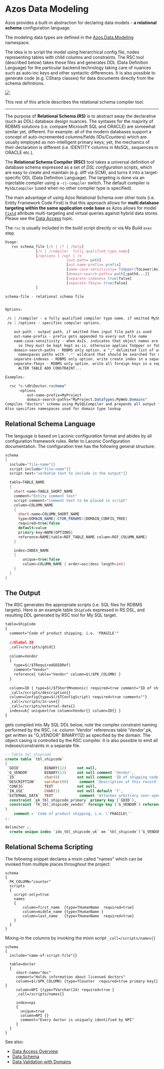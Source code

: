﻿# Azos Data Modeling

Azos provides a built-in abstraction for declaring data models - **a relational schema** configuration
language. 

The modeling data types are defined in the [Azos.Data.Modeling](./Modeling) namespace.

The idea is to script the model using hierarchical config file, nodes representing tables with child columns
 and constraints. The RSC tool (described below) takes these files and generates DDL (Data Definition Language)
for the particular backend technology taking care of nuances such as auto-inc keys and other syntactic differences.
It is also possible to generate code (e.g. CSharp classes) for data documents directly from the schema definitions.

<img src="/doc/img/rsc-1.png">


This rest of this article describes the relational schema compiler tool.

---

The purpose of **Relational Schema (RS)** is to abstract away the declarative (such as DDL) database 
design nuances. The syntaxes for the majority of RDBMS solutions (i.e. compare Microsoft SQL and 
ORACLE) are somewhat similar yet, different. For example: all of the modern databases support a 
concept of auto-incremented columns/fields (IDs/Counters) which are usually employed as non-intelligent
primary keys; yet, the mechanics of their declaration is different (i.e. IDENTITY columns in MsSQL,
sequences in ORACLE etc.). 

The **Relational Schema Compiler (RSC)** tool takes a universal definition of database schema expressed 
as a set of *DSL configuration scripts*, which are easy to create and maintain (e.g. diff via SCM), 
and turns it into a target-specific DDL (Data Definition Language). The targeting is done via an 
injectable compiler using a `-c|-compiler` switch. The default compiler is `MySQLCompiler`
(used when no other compiler type is specified).

The main advantage of using Azos Relational Schema over other tools (i.e. Entity Framework Code First)
is that this approach allows for **multi database targeting within the same application code base**
as Azos allows for model [`Field`](Field.cs) attribute multi-targeting and virtual queries against hybrid data 
stores. Please see the [Data Access](/readme.md) topic. 

The `rsc` is usually included in the build script directly or via Ms Build `exec` step.


```css
Usage:
   rsc schema_file [/h | /? | /help]
              [/c | /compiler  fully_qualified_type_name]
              [/options | /opt | /o
                            [out-path= path]
                            [out-name-prefix= prefix]
                            [name-case-sensitivity= ToUpper|ToLower|AsIs]
                            [domain-search-paths= path[;pathX...]]
                            [separate-indexes= true|false]
                            [separate-fkeys= true|false]
              ]

schema-file - relational schema file


Options:

 /c | /compiler - a fully qualified compiler type name, if omitted MySQLCompiler is used
 /o | /options - specifies compiler options.

    out-path - output path, if omitted then input file path is used
    out-name-prefix - prefix gets appended to every out file name
    name-case-sensitivity - when AsIs, indicates that object names are case sensitive, 
      so they must be kept kept as-is, otherwise applies ToUpper or ToLower transform
    domain-search-paths - RDBMS only option, a ";" delimited list of assembly-qualified 
      namespaces paths with '.*' wildcard that should be searched for domain type names
    separate-indexes - RDBMS only option, write create index in a separate output
    separate-fkeys - RDBMS only option, write all foreign keys in a separate output using
      ALTER TABLE ADD CONSTRAINT...

Examples:

  rsc "c:\db\Doctor.rschema"
      -options
          out-name-prefix=MyProject
          domain-search-paths="MyProject.DataTypes;MyWeb.Domains" 
Compiles "doctors" schema using MySQLCompiler and prepends all output file names with "MyProject". 
Also specifies namespaces used for domain type lookup
```

## Relational Schema Language

The language is based on Laconic configuration format and abides by all configuration framework rules.
Refer to Laconic Configuration documentation.
The configuration tree has the following general structure:

```cs
schema
{
  include="file-name"{}
  script-include="file-name"{}
  script-text="verbatim text to include in the output"{}

  table=TABLE_NAME
  {
    short-name=TABLE_SHORT_NAME
    comment="Entity comment text"
    script-comment="Comment text to be placed in script"
    column=COLUMN_NAME
    {
      short-name=COLUMN_SHORT_NAME
      type=DOMAIN_NAME(.CTOR_PARAMS){DOMAIN_CONFIG_TREE}
      required=true|false
      default=value
      primary-key=NAME{OPTIONS}
      reference=NAME{table=REF_TABLE_NAME column=REF_COLUMN_NAME}
    }

    index=INDEX_NAME
    {
        unique=true|false
        column=COLUMN_NAME { order=asc|desc length=int}
    }
  }
}
```

## The Output

The RSC generates the appropriate scripts (i.e. SQL files for RDBMS targets). Here is an example table
`ShipCode` expressed in RS DSL, and resulting DDL generated by RSC tool for My SQL target.

```css
table=ShipCode
{
  comment="Code of product shipping, i.e. 'FRAGILE'"
  
  //Global ID
  _call=/scripts/gdid{}
  
  column=Vendor
  {
    type=$(/$TRequiredGDIDRef)
    comment="Vendor"
    reference{ table="Vendor" column=$(/$PK_COLUMN) }
  }
  
  column=ID { type=$(/$TShortMnemonic) required=true comment="ID of shipping code"}
  _call=/scripts/description{}
  column=Config{type=$(/$TConfigScript) required=true comment=""}
  _call=/scripts/in-use{}
  _call=/scripts/external-data{}
  index=uk{ unique=true column=Vendor{} column=ID{} }
}
```

gets compiled into My SQL DDL below, note the complex constraint naming performed by the RSC,
i.e. column 'Vendor' references table 'Vendor'.pk, get written as "G_VENDOR" BINARY(12) as specified
by the domain. The object casing is controlled by the RSC compiler. It is also possible to emit all 
indexes/constraints in a separate file.

```sql
-- Table tbl_shipcode
create table `tbl_shipcode`
(
 `GDID`           BINARY(12)     not null,
 `G_VENDOR`       BINARY(12)     not null comment 'Vendor',
 `ID`             char(8)        not null comment 'ID of shipping code',
 `DESCRIPTION`    varchar(80)     comment 'Description of this record',
 `CONFIG`         TEXT           not null,
 `IN_USE`         CHAR(1)        not null default 'T',
 `EXTERNAL_DATA`  TEXT            comment 'Attaches arbitrary user-specific external data',
  constraint `pk_tbl_shipcode_primary` primary key (`GDID`),
  constraint `fk_tbl_shipcode_vendor` foreign key (`G_VENDOR`) references `tbl_vendor`(`GDID`)
)
    comment = 'Code of product shipping, i.e. \'FRAGILE\''
;.

delimiter ;.
  create unique index `idx_tbl_shipcode_uk` on `tbl_shipcode`(`G_VENDOR`, `ID`);.
```



## Relational Schema Scripting

The following snippet declares a mixin called "names" which can be invoked from multiple places 
throughout the project:

```CSharp
schema
{
  PK_COLUMN="counter"
  scripts
  {
    script-only=true
    names
    {
        column=first_name  {type=THumanName  required=true}
        column=middle_name {type=THumanName }
        column=last_name   {type=THumanName  required=true}
    }
  }
}
```

Mixing-in the columns by invoking the mixin script `_call=/scripts/names{}` 

```CSharp
schema
{
  include="name-of-script-file"{}

  table=doctor
  {
     short-name="doc"
     comment="Holds information about licensed doctors"
     column=$(/$PK_COLUMN) {type=TCounter  required=true primary-key{} }
     column=NPI {type=TVarchar(24) required=true }
     _call=/scripts/names{}

     index=npi
     {
       unique=true
       column=NPI {}
       comment="Every doctor is uniquely identified by NPI"
     }
  }
}
```

See also:
- [Data Access Overview](readme.md)
- [Data Schema](metadata.md)
- [Data Validation with Domains](domains.md)